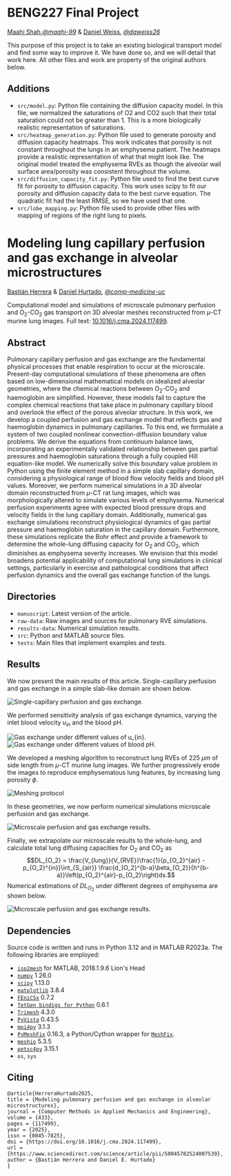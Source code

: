 # BENG227 Final Project

[Maahi Shah](mas063@ucsd.edu),_[@maahi-99](https://github.com/maahi-99)_ & [Daniel Weiss](daweiss@ucsd.edu), _[@daweiss26](https://github.com/daweiss26)_

This purpose of this project is to take an existing biological transport model and find some way to improve it. We have done so, and we will detail that work here. All other files and work are property of the original authors below.

## Additions

- `src/model.py`: Python file containing the diffusion capacity model. In this file, we normalized the saturations of O2 and CO2 such that their total saturation could not be greater than 1. This is a more biologically realistic representation of saturations.
- `src/heatmap_generation.py`: Python file used to generate porosity and diffusion capacity heatmaps. This work indicates that porosity is not constant throughout the lungs in an emphysema patient. The heatmaps provide a realistic representation of what that might look like. The original model treated the emphysema RVEs as though the alveolar wall surface area/porosity was consistent throughout the volume.
- `src/diffusion_capacity_fit.py`: Python file used to find the best curve fit for porosity to diffusion capacity. This work uses scipy to fit our porosity and diffusion capacity data to the best curve equation. The quadratic fit had the least RMSE, so we have used that one.
- `src/lobe_mapping.py`: Python file used to provide other files with mapping of regions of the right lung to pixels.
#

# Modeling lung capillary perfusion and gas exchange in alveolar microstructures

[Bastián Herrera](https://github.com/bnherrerac) & [Daniel Hurtado](https://github.com/dehurtado), _[@comp-medicine-uc](https://github.com/comp-medicine-uc)_

Computational model and simulations of microscale pulmonary perfusion and O$`_2`$-CO$`_2`$ gas transport on 3D alveolar meshes reconstructed from $`\mu`$-CT murine lung images. Full text: [10.1016/j.cma.2024.117499](https://doi.org/10.1016/j.cma.2024.117499).
## Abstract

Pulmonary capillary perfusion and gas exchange are the fundamental physical processes that enable respiration to occur at the microscale. Present-day computational simulations of these phenomena are often based on low-dimensional mathematical models on idealized alveolar geometries, where the chemical reactions between O$`_2`$-CO$`_2`$ and haemoglobin are simplified. However, these models fail to capture the complex chemical reactions that take place in pulmonary capillary blood and overlook the effect of the porous alveolar structure. In this work, we develop a coupled perfusion and gas exchange model that reflects gas and haemoglobin dynamics in pulmonary capillaries. To this end, we formulate a system of two coupled nonlinear convection-diffusion boundary value problems. We derive the equations from continuum balance laws, incorporating an experimentally validated relationship between gas partial pressures and haemoglobin saturations through a fully coupled Hill equation-like model. We numerically solve this boundary value problem in Python using the finite element method in a simple slab capillary domain, considering a physiological range of blood flow velocity fields and blood pH values. Moreover, we perform numerical simulations in a 3D alveolar domain reconstructed from $`\mu`$-CT rat lung images, which was morphologically altered to simulate various levels of emphysema. Numerical perfusion experiments agree with expected blood pressure drops and velocity fields in the lung capillary domain. Additionally, numerical gas exchange simulations reconstruct physiological dynamics of gas partial pressure and haemoglobin saturation in the capillary domain. Furthermore, these simulations replicate the Bohr effect and provide a framework to determine the whole-lung diffusing capacity for O$`_2`$ and CO$`_2`$, which diminishes as emphysema severity increases. We envision that this model broadens potential applicability of computational lung simulations in clinical settings, particularly in exercise and pathological conditions that affect perfusion dynamics and the overall gas exchange function of the lungs.

## Directories

- `manuscript`: Latest version of the article.
- `raw-data`: Raw images and sources for pulmonary RVE simulations.
- `results-data`: Numerical simulation results.
- `src`: Python and MATLAB source files.
- `tests`: Main files that implement examples and tests.

## Results
We now present the main results of this article. Single-capillary perfusion and gas exchange in a simple slab-like domain are shown below. 

![Single-capillary perfusion and gas exchange.](https://github.com/comp-medicine-uc/alveolar-perfusion-transport-modeling/blob/main/results-data/article_figures/fig2_slab_results.png)

We performed sensitivity analysis of gas exchange dynamics, varying the inlet blood velocity $u_{in}$ and the blood pH.

![Gas exchange under different values of $u_{in}$.](https://github.com/comp-medicine-uc/alveolar-perfusion-transport-modeling/blob/main/results-data/article_figures/fig4_u_in_variation.png)
![Gas exchange under different values of blood pH.](https://github.com/comp-medicine-uc/alveolar-perfusion-transport-modeling/blob/main/results-data/article_figures/fig5_ph_variation.png)

We developed a meshing algorithm to reconstruct lung RVEs of $225$ $\mu m$ of side length from $\mu$-CT murine lung images. We further progressively erode the images to reproduce emphysematous lung features, by increasing lung porosity $\phi$.

![Meshing protocol](https://github.com/comp-medicine-uc/alveolar-perfusion-transport-modeling/blob/main/results-data/article_figures/fig1_meshing.png)

In these geometries, we now perform numerical simulations microscale perfusion and gas exchange.

![Microscale perfusion and gas exchange results.](https://github.com/comp-medicine-uc/alveolar-perfusion-transport-modeling/blob/main/results-data/article_figures/fig6_rve_results.png)

Finally, we extrapolate our microscale results to the whole-lung, and calculate total lung diffusing capacities for O$`_2`$ and CO$`_2`$ as
$$DL_{O_2} = \frac{V_{lung}}{V_{RVE}}\frac{1}{p_{O_2}^{air} - p_{O_2}^{in}}\int_{S_{air}} \frac{d_{O_2}^{b-a}\beta_{O_2}}{h^{b-a}}\left(p_{O_2}^{air}-p_{O_2}\right)ds.$$
Numerical estimations of $DL_{O_2}$ under different degrees of emphysema are shown below.

![Microscale perfusion and gas exchange results.](https://github.com/comp-medicine-uc/alveolar-perfusion-transport-modeling/blob/main/results-data/article_figures/fig7_diffusing_capacity.png)

## Dependencies

Source code is written and runs in Python 3.12 and in MATLAB R2023a. The following libraries are employed:

- [`iso2mesh`](http://iso2mesh.sourceforge.net/cgi-bin/index.cgi?Home) for MATLAB, 2018.1.9.6 Lion's Head
- [`numpy`](https://numpy.org) 1.26.0
- [`scipy`](https://scipy.org) 1.13.0
- [`matplotlib`](https://matplotlib.org) 3.8.4
- [`FEniCSx`](https://fenicsproject.org/) 0.7.2
- [`TetGen bindigs for Python`](https://tetgen.pyvista.org) 0.6.1
- [`Trimesh`](https://trimsh.org/trimesh.html) 4.3.0
- [`PyVista`](https://docs.pyvista.org) 0.43.5
- [`mpi4py`](https://mpi4py.readthedocs.io/en/stable/index.html) 3.1.3
- [`PyMeshFix`](https://pymeshfix.pyvista.org) 0.16.3, a Python/Cython wrapper for [`MeshFix`](https://github.com/MarcoAttene/MeshFix-V2.1).
- [`meshio`](https://pypi.org/project/meshio/) 5.3.5
- [`petsc4py`](https://petsc.org/release/petsc4py/) 3.15.1
- `os`, `sys`

## Citing

```
@article{HerreraHurtado2025,
title = {Modeling pulmonary perfusion and gas exchange in alveolar microstructures},
journal = {Computer Methods in Applied Mechanics and Engineering},
volume = {433},
pages = {117499},
year = {2025},
issn = {0045-7825},
doi = {https://doi.org/10.1016/j.cma.2024.117499},
url = {https://www.sciencedirect.com/science/article/pii/S0045782524007539},
author = {Bastián Herrera and Daniel E. Hurtado}
}
```
